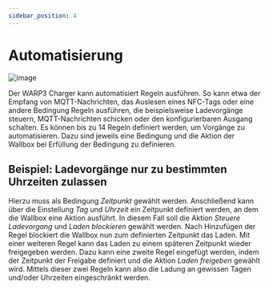 ```yaml
---
sidebar_position: 4
---
```


# Automatisierung

![image](/img/webinterface/wallbox/warp-automation.png)


Der WARP3 Charger kann automatisiert Regeln ausführen.
So kann etwa der Empfang von MQTT-Nachrichten, das
Auslesen eines NFC-Tags oder eine andere Bedingung Regeln ausführen,
die beispielsweise Ladevorgänge steuern,
MQTT-Nachrichten schicken oder den konfigurierbaren
Ausgang schalten. Es können bis zu 14 Regeln definiert
werden, um Vorgänge zu automatisieren. Dazu sind jeweils
eine Bedingung und die Aktion der Wallbox bei Erfüllung
der Bedingung zu definieren.

## Beispiel: Ladevorgänge nur zu bestimmten Uhrzeiten zulassen

Hierzu muss als Bedingung *Zeitpunkt*
gewählt werden. Anschließend kann über die Einstellung *Tag* und
*Uhrzeit* ein Zeitpunkt definiert werden, an
dem die Wallbox eine Aktion ausführt. In diesem Fall soll
die Aktion *Steuere Ladevorgang* und *Laden blockieren*
gewählt werden. Nach Hinzufügen der Regel blockiert die
Wallbox nun zum definierten Zeitpunkt das Laden. Mit
einer weiteren Regel kann das Laden zu einem späteren
Zeitpunkt wieder freigegeben werden. Dazu kann eine zweite Regel
eingefügt werden, indem der Zeitpunkt der Freigabe definiert und die
Aktion *Laden freigeben* gewählt wird.
Mittels dieser zwei Regeln kann also die Ladung an
gewissen Tagen und/oder Uhrzeiten eingeschränkt werden.

